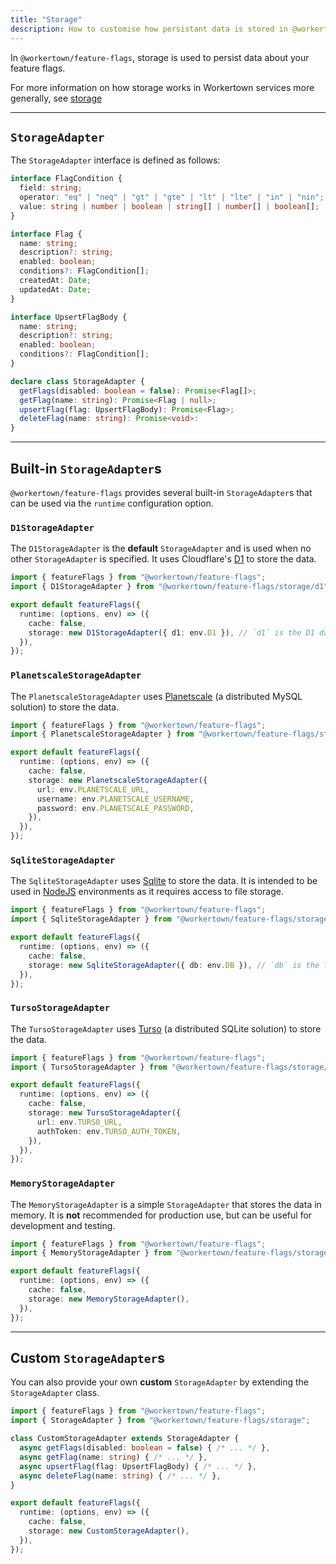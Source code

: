 ```yaml
---
title: "Storage"
description: How to customise how persistant data is stored in @workertown/feature-flags.
---
```


In `@workertown/feature-flags`, storage is used to persist data about your
feature flags.

For more information on how storage works in Workertown services more generally,
see [storage](/docs/core-concepts/storage)

---

## `StorageAdapter`

The `StorageAdapter` interface is defined as follows:

```ts
interface FlagCondition {
  field: string;
  operator: "eq" | "neq" | "gt" | "gte" | "lt" | "lte" | "in" | "nin";
  value: string | number | boolean | string[] | number[] | boolean[];
}

interface Flag {
  name: string;
  description?: string;
  enabled: boolean;
  conditions?: FlagCondition[];
  createdAt: Date;
  updatedAt: Date;
}

interface UpsertFlagBody {
  name: string;
  description?: string;
  enabled: boolean;
  conditions?: FlagCondition[];
}

declare class StorageAdapter {
  getFlags(disabled: boolean = false): Promise<Flag[]>;
  getFlag(name: string): Promise<Flag | null>;
  upsertFlag(flag: UpsertFlagBody): Promise<Flag>;
  deleteFlag(name: string): Promise<void>:
}
```

---

## Built-in `StorageAdapter`s

`@workertown/feature-flags` provides several built-in `StorageAdapter`s that can
be used via the `runtime` configuration option.

### `D1StorageAdapter`

The `D1StorageAdapter` is the **default** `StorageAdapter` and is used when no
other `StorageAdapter` is specified. It uses Cloudflare's
[D1](https://developers.cloudflare.com/d1/) to store the data.

```ts
import { featureFlags } from "@workertown/feature-flags";
import { D1StorageAdapter } from "@workertown/feature-flags/storage/d1";

export default featureFlags({
  runtime: (options, env) => ({
    cache: false,
    storage: new D1StorageAdapter({ d1: env.D1 }), // `d1` is the D1 database bound to the Cloudflare Worker to use for storage
  }),
});
```

### `PlanetscaleStorageAdapter`

The `PlanetscaleStorageAdapter` uses [Planetscale](https://planetscale.com/) (a
distributed MySQL solution) to store the data.

```ts
import { featureFlags } from "@workertown/feature-flags";
import { PlanetscaleStorageAdapter } from "@workertown/feature-flags/storage/planetscale";

export default featureFlags({
  runtime: (options, env) => ({
    cache: false,
    storage: new PlanetscaleStorageAdapter({
      url: env.PLANETSCALE_URL,
      username: env.PLANETSCALE_USERNAME,
      password: env.PLANETSCALE_PASSWORD,
    }),
  }),
});
```

### `SqliteStorageAdapter`

The `SqliteStorageAdapter` uses [Sqlite](https://www.sqlite.org/index.html) to
store the data. It is intended to be used in [NodeJS](https://nodejs.org/)
environments as it requires access to file storage.

```ts
import { featureFlags } from "@workertown/feature-flags";
import { SqliteStorageAdapter } from "@workertown/feature-flags/storage/sqlite";

export default featureFlags({
  runtime: (options, env) => ({
    cache: false,
    storage: new SqliteStorageAdapter({ db: env.DB }), // `db` is the file path to the `.sqlite` file to use
  }),
});
```

### `TursoStorageAdapter`

The `TursoStorageAdapter` uses [Turso](https://turso.tech/) (a distributed
SQLite solution) to store the data.

```ts
import { featureFlags } from "@workertown/feature-flags";
import { TursoStorageAdapter } from "@workertown/feature-flags/storage/turso";

export default featureFlags({
  runtime: (options, env) => ({
    cache: false,
    storage: new TursoStorageAdapter({ 
      url: env.TURSO_URL,
      authToken: env.TURSO_AUTH_TOKEN,
    }),
  }),
});
```

### `MemoryStorageAdapter`

The `MemoryStorageAdapter` is a simple `StorageAdapter` that stores the data in
memory. It is **not** recommended for production use, but can be useful for
development and testing.

```ts
import { featureFlags } from "@workertown/feature-flags";
import { MemoryStorageAdapter } from "@workertown/feature-flags/storage/memory";

export default featureFlags({
  runtime: (options, env) => ({
    cache: false,
    storage: new MemoryStorageAdapter(),
  }),
});
```

---

## Custom `StorageAdapter`s

You can also provide your own **custom** `StorageAdapter` by extending the
`StorageAdapter` class.

```ts
import { featureFlags } from "@workertown/feature-flags";
import { StorageAdapter } from "@workertown/feature-flags/storage";

class CustomStorageAdapter extends StorageAdapter {
  async getFlags(disabled: boolean = false) { /* ... */ },
  async getFlag(name: string) { /* ... */ },
  async upsertFlag(flag: UpsertFlagBody) { /* ... */ },
  async deleteFlag(name: string) { /* ... */ },
}

export default featureFlags({
  runtime: (options, env) => ({
    cache: false,
    storage: new CustomStorageAdapter(),
  }),
});
```
